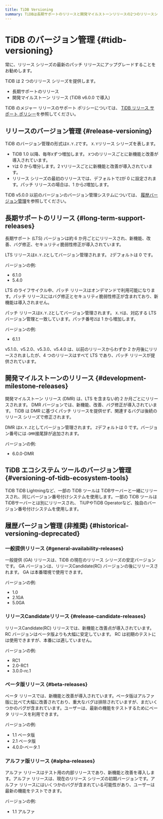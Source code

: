 ```yaml
---
title: TiDB Versioning
summary: TiDBは長期サポートのリリースと開発マイルストーンリリースの2つのリリースシリーズを提供します。バージョン管理の形式はX.Y.Zであり、Xは毎年増加し、Yは2つのリリースごとに増分します。長期サポート(LTS)バージョンは約6か月ごとにリリースされ、新機能と改善が導入されます。開発マイルストーンリリース(DMR)はLTSを含まず、約2か月ごとにリリースされます。TiDBエコシステムツールはTiDBサーバーと同じバージョン番号付けシステムを使用します。一般提供(GA)リリースはTiDBの現在のリリースシリーズの安定バージョンであり、リリースCandidate(RC)リリースは新機能と改善点が導入されます。
---
```


# TiDB のバージョン管理 {#tidb-versioning}

<Important>

常に、リリース シリーズの最新のパッチ リリースにアップグレードすることをお勧めします。

</Important>

TiDB は 2 つのリリース シリーズを提供します。

-   長期サポートのリリース
-   開発マイルストーン リリース (TiDB v6.0.0 で導入)

TiDB のメジャー リリースのサポート ポリシーについては、 [TiDB リリース サポート ポリシー](https://en.pingcap.com/tidb-release-support-policy/)を参照してください。

## リリースのバージョン管理 {#release-versioning}

TiDB のバージョン管理の形式は`X.Y.Z`です。 `X.Y`リリース シリーズを表します。

-   TiDB 1.0 以降、毎年`X`ずつ増加します。 `X`つのリリースごとに新機能と改善が導入されています。
-   `Y`は 0 から増分します。2 `Y`リリースごとに新機能と改善が導入されています。
-   リリース シリーズの最初のリリースでは、デフォルトで`Z`が 0 に設定されます。パッチ リリースの場合は、1 から`Z`増加します。

TiDB v5.0.0 以前のバージョンのバージョン管理システムについては、 [履歴バージョン管理](#historical-versioning-deprecated)を参照してください。

## 長期サポートのリリース {#long-term-support-releases}

長期サポート (LTS) バージョンは約 6 か月ごとにリリースされ、新機能、改善、バグ修正、セキュリティ脆弱性修正が導入されています。

LTS リリースは`X.Y.Z`としてバージョン管理されます。 `Z`デフォルトは 0 です。

バージョンの例:

-   6.1.0
-   5.4.0

LTS のライフサイクル中、パッチ リリースはオンデマンドで利用可能になります。パッチ リリースにはバグ修正とセキュリティ脆弱性修正が含まれており、新機能は導入されません。

パッチ リリースは`X.Y.Z`としてバージョン管理されます。 `X.Y`は、対応する LTS バージョン管理と一致しています。パッチ番号`Z`は 1 から増加します。

バージョンの例:

-   6.1.1

<Note>

v5.1.0、v5.2.0、v5.3.0、v5.4.0 は、以前のリリースからわずか 2 か月後にリリースされましたが、4 つのリリースはすべて LTS であり、パッチ リリースが提供されています。

</Note>

## 開発マイルストーンのリリース {#development-milestone-releases}

開発マイルストーン リリース (DMR) は、LTS を含まない約 2 か月ごとにリリースされます。 DMR バージョンでは、新機能、改善、バグ修正が導入されています。 TiDB は DMR に基づくパッチ リリースを提供せず、関連するバグは後続のリリース シリーズで修正されます。

DMR は`X.Y.Z`としてバージョン管理されます。 `Z`デフォルトは 0 です。バージョン番号には`-DMR`接尾辞が追加されます。

バージョンの例:

-   6.0.0-DMR

## TiDB エコシステム ツールのバージョン管理 {#versioning-of-tidb-ecosystem-tools}

TiDB TiDB Lightningなど、一部の TiDB ツールは TiDBサーバーと一緒にリリースされ、同じバージョン番号付けシステムを使用します。一部の TiDB ツールは TiDBサーバーとは別にリリースされ、 TiUPやTiDB Operatorなど、独自のバージョン番号付けシステムを使用します。

## 履歴バージョン管理 (非推奨) {#historical-versioning-deprecated}

### 一般提供リリース {#general-availability-releases}

一般提供 (GA) リリースは、TiDB の現在のリリース シリーズの安定バージョンです。 GA バージョンは、リリースCandidate(RC) バージョンの後にリリースされます。 GA は本番環境で使用できます。

バージョンの例:

-   1.0
-   2.1GA
-   5.0GA

### リリースCandidateリリース {#release-candidate-releases}

リリースCandidate(RC) リリースでは、新機能と改善点が導入されています。 RC バージョンはベータ版よりも大幅に安定しています。 RC は初期のテストには使用できますが、本番には適していません。

バージョンの例:

-   RC1
-   2.0-RC1
-   3.0.0-rc.1

### ベータ版リリース {#beta-releases}

ベータ リリースでは、新機能と改善が導入されています。ベータ版はアルファ版に比べて大幅に改善されており、重大なバグは排除されていますが、まだいくつかのバグが含まれています。ユーザーは、最新の機能をテストするためにベータ リリースを利用できます。

バージョンの例:

-   1.1 ベータ版
-   2.1 ベータ版
-   4.0.0-ベータ.1

### アルファ版リリース {#alpha-releases}

アルファ リリースはテスト用の内部リリースであり、新機能と改善を導入します。アルファ リリースは、現在のリリース シリーズの初期バージョンです。アルファ リリースにはいくつかのバグが含まれている可能性があり、ユーザーは最新の機能をテストできます。

バージョンの例:

-   1.1 アルファ
